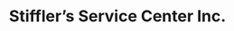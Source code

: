 ---
title: "Stiffler’s Service Center Inc."
url: /essex/stifflers-service-center-inc/
shop: car repair
---